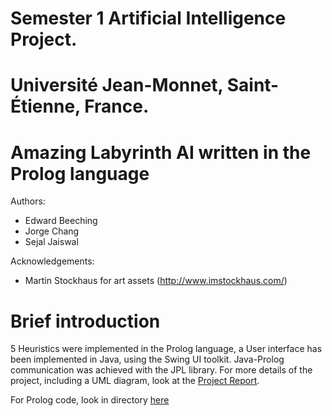 # Semester 1 Artificial Intelligence Project.
# Université Jean-Monnet, Saint-Étienne, France.
# Amazing Labyrinth AI written in the Prolog language

Authors:
* Edward Beeching
* Jorge Chang
* Sejal Jaiswal

Acknowledgements:
* Martin Stockhaus for art assets (http://www.imstockhaus.com/)

# Brief introduction
5 Heuristics were implemented in the Prolog language, a User interface has been implemented in Java, using the Swing UI toolkit.
Java-Prolog communication was achieved with the JPL library.
For more details of the project, including a UML diagram, look at the [Project Report](Intro_to_AI_Prolog_Game_Project_Report_EB_JC_SJ_DT_.pdf).

For Prolog code, look in directory [here](Labyrinth/Java/Labyrinth/Prolog/)

